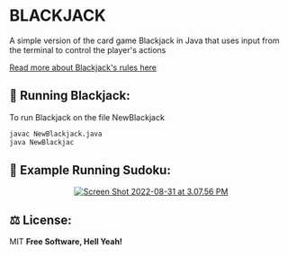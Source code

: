 # BLACKJACK 

A simple version of the card game Blackjack in Java that uses input from the terminal to control the player's actions

<a href="https://bicyclecards.com/how-to-play/blackjack/">Read more about Blackjack's rules here</a>

## 🚀 Running Blackjack:
To run Blackjack on the file NewBlackjack

```sh
javac NewBlackjack.java
java NewBlackjac
```

## 👀 Example Running Sudoku:
<p align="center">
 <a href="https://im.ge/i/OEXXhm"><img src="https://i.im.ge/2022/08/31/OEXXhm.Screen-Shot-2022-08-31-at-3-07-56-PM.md.png" alt="Screen Shot 2022-08-31 at 3.07.56 PM" border="0"></a>
</p>

## ⚖️ License:

MIT **Free Software, Hell Yeah!**
